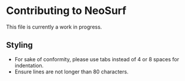 # Contributing to NeoSurf

This file is currently a work in progress.

## Styling
* For sake of conformity, please use tabs instead of 4 or 8 spaces for indentation.
* Ensure lines are not longer than 80 characters.
